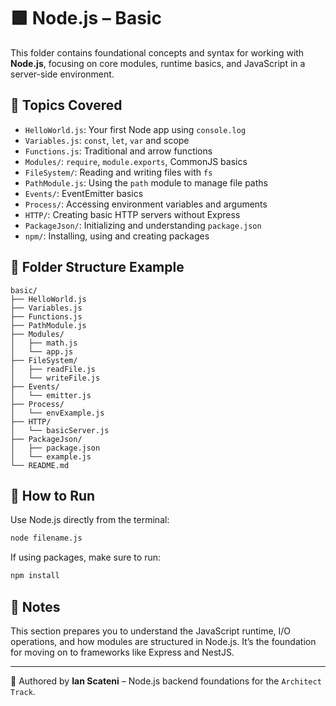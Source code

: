 # 🟩 Node.js – Basic

This folder contains foundational concepts and syntax for working with **Node.js**, focusing on core modules, runtime basics, and JavaScript in a server-side environment.

## 🧠 Topics Covered

- `HelloWorld.js`: Your first Node app using `console.log`
- `Variables.js`: `const`, `let`, `var` and scope
- `Functions.js`: Traditional and arrow functions
- `Modules/`: `require`, `module.exports`, CommonJS basics
- `FileSystem/`: Reading and writing files with `fs`
- `PathModule.js`: Using the `path` module to manage file paths
- `Events/`: EventEmitter basics
- `Process/`: Accessing environment variables and arguments
- `HTTP/`: Creating basic HTTP servers without Express
- `PackageJson/`: Initializing and understanding `package.json`
- `npm/`: Installing, using and creating packages

## 🧪 Folder Structure Example

```
basic/
├── HelloWorld.js
├── Variables.js
├── Functions.js
├── PathModule.js
├── Modules/
│   ├── math.js
│   └── app.js
├── FileSystem/
│   ├── readFile.js
│   └── writeFile.js
├── Events/
│   └── emitter.js
├── Process/
│   └── envExample.js
├── HTTP/
│   └── basicServer.js
├── PackageJson/
│   ├── package.json
│   └── example.js
└── README.md
```

## 🚀 How to Run

Use Node.js directly from the terminal:

```bash
node filename.js
```

If using packages, make sure to run:

```bash
npm install
```

## 📌 Notes

This section prepares you to understand the JavaScript runtime, I/O operations, and how modules are structured in Node.js. It’s the foundation for moving on to frameworks like Express and NestJS.

---

📄 Authored by **Ian Scateni** – Node.js backend foundations for the `Architect Track`.